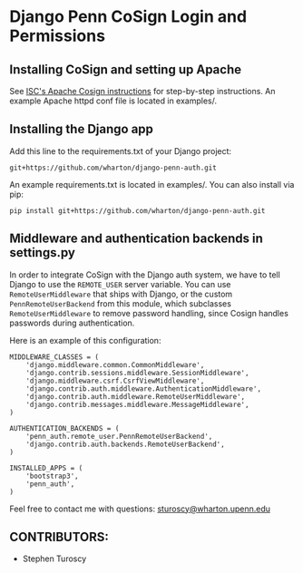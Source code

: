 Django Penn CoSign Login and Permissions
========================================

Installing CoSign and setting up Apache
---------------------------------------
See [ISC's Apache Cosign instructions](http://www.upenn.edu/computing/weblogin/docs/apache_installation.html)
for step-by-step instructions. An example Apache httpd conf file is located in examples/.

Installing the Django app
-------------------------
Add this line to the requirements.txt of your Django project:

`git+https://github.com/wharton/django-penn-auth.git`

An example requirements.txt is located in examples/. You can also install via pip:

`pip install git+https://github.com/wharton/django-penn-auth.git`

Middleware and authentication backends in settings.py
--------------------------------------
In order to integrate CoSign with the Django auth system, 
we have to tell Django to use the `REMOTE_USER` server variable. 
You can use `RemoteUserMiddleware` that ships with Django, or
the custom `PennRemoteUserBackend` from this module, which subclasses 
`RemoteUserMiddleware` to remove password handling, since Cosign handles passwords during authentication.

Here is an example of this configuration:

```
MIDDLEWARE_CLASSES = (
    'django.middleware.common.CommonMiddleware',
    'django.contrib.sessions.middleware.SessionMiddleware',
    'django.middleware.csrf.CsrfViewMiddleware',
    'django.contrib.auth.middleware.AuthenticationMiddleware',
    'django.contrib.auth.middleware.RemoteUserMiddleware',
    'django.contrib.messages.middleware.MessageMiddleware',
)

AUTHENTICATION_BACKENDS = (
    'penn_auth.remote_user.PennRemoteUserBackend',
    'django.contrib.auth.backends.RemoteUserBackend',
)

INSTALLED_APPS = (
    'bootstrap3',
    'penn_auth',
)
```

Feel free to contact me with questions: sturoscy@wharton.upenn.edu

CONTRIBUTORS:
-------------
* Stephen Turoscy
